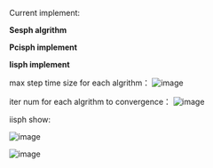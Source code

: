 Current implement:


**Sesph algrithm** 

**Pcisph implement**

**Iisph implement**


max step time size for each algrithm：
![image](https://github.com/lyd405121/wcsph/blob/master/max-t.png)


iter num for each algrithm to convergence：
![image](https://github.com/lyd405121/wcsph/blob/master/iter-num.png)


iisph show:

![image](https://github.com/lyd405121/wcsph/blob/master/iisph.gif)

![image](https://github.com/lyd405121/wcsph/blob/master/visorcity.gif)


 



